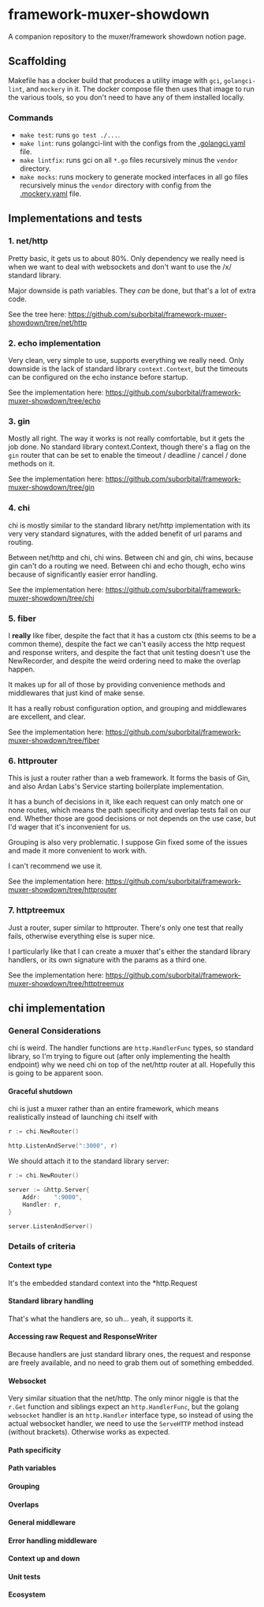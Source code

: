 # framework-muxer-showdown
A companion repository to the muxer/framework showdown notion page.

## Scaffolding

Makefile has a docker build that produces a utility image with `gci`, `golangci-lint`, and `mockery` in it. The docker compose file then uses that image to run the various tools, so you don't need to have any of them installed locally.

### Commands

* `make test`: runs `go test ./...`.
* `make lint`: runs golangci-lint with the configs from the [.golangci.yaml](.golangci.yaml) file.
* `make lintfix`: runs gci on all `*.go` files recursively minus the `vendor` directory.
* `make mocks`: runs mockery to generate mocked interfaces in all go files recursively minus the `vendor` directory with config from the [.mockery.yaml](.mockery.yaml) file.

## Implementations and tests
### 1. net/http

Pretty basic, it gets us to about 80%. Only dependency we really need is when we want to deal with websockets and don't want to use the /x/ standard library.

Major downside is path variables. They _can_ be done, but that's a lot of extra code.

See the tree here: https://github.com/suborbital/framework-muxer-showdown/tree/net/http

### 2. echo implementation

Very clean, very simple to use, supports everything we really need. Only downside is the lack of standard library `context.Context`, but the timeouts can be configured on the echo instance before startup.

See the implementation here: https://github.com/suborbital/framework-muxer-showdown/tree/echo

### 3. gin

Mostly all right. The way it works is not really comfortable, but it gets the job done. No standard library context.Context, though there's a flag on the `gin` router that can be set to enable the timeout / deadline / cancel / done methods on it.

See the implementation here: https://github.com/suborbital/framework-muxer-showdown/tree/gin
### 4. chi

chi is mostly similar to the standard library net/http implementation with its very very standard signatures, with the added benefit of url params and routing.

Between net/http and chi, chi wins.
Between chi and gin, chi wins, because gin can't do a routing we need.
Between chi and echo though, echo wins because of significantly easier error handling.

See the implementation here: https://github.com/suborbital/framework-muxer-showdown/tree/chi
### 5. fiber

I **really** like fiber, despite the fact that it has a custom ctx (this seems to be a common theme), despite the fact we can't easily access the http request and response writers, and despite the fact that unit testing doesn't use the NewRecorder, and despite the weird ordering need to make the overlap happen.

It makes up for all of those by providing convenience methods and middlewares that just kind of make sense.

It has a really robust configuration option, and grouping and middlewares are excellent, and clear.

See the implementation here: https://github.com/suborbital/framework-muxer-showdown/tree/fiber

### 6. httprouter

This is just a router rather than a web framework. It forms the basis of Gin, and also Ardan Labs's Service starting boilerplate implementation.

It has a bunch of decisions in it, like each request can only match one or none routes, which means the path specificity and overlap tests fail on our end. Whether those are good decisions or not depends on the use case, but I'd wager that it's inconvenient for us.

Grouping is also very problematic. I suppose Gin fixed some of the issues and made it more convenient to work with.

I can't recommend we use it.

See the implementation here: https://github.com/suborbital/framework-muxer-showdown/tree/httprouter

### 7. httptreemux

Just a router, super similar to httprouter. There's only one test that really fails, otherwise everything else is super nice.

I particularly like that I can create a muxer that's either the standard library handlers, or its own signature with the params as a third one.

See the implementation here: https://github.com/suborbital/framework-muxer-showdown/tree/httptreemux

## chi implementation

### General Considerations

chi is weird. The handler functions are `http.HandlerFunc` types, so standard library, so I'm trying to figure out (after only implementing the health endpoint) why we need chi on top of the net/http router at all. Hopefully this is going to be apparent soon.

#### Graceful shutdown

chi is just a muxer rather than an entire framework, which means realistically instead of launching chi itself with
```go
r := chi.NewRouter()

http.ListenAndServe(":3000", r)
```
We should attach it to the standard library server:
```go
r := chi.NewRouter()

server := &http.Server{
    Addr:    ":9000",
    Handler: r,
}

server.ListenAndServer()
```

### Details of criteria

#### Context type

It's the embedded standard context into the *http.Request

#### Standard library handling

That's what the handlers are, so uh... yeah, it supports it.

#### Accessing raw Request and ResponseWriter

Because handlers are just standard library ones, the request and response are freely available, and no need to grab them out of something embedded.

#### Websocket

Very similar situation that the net/http. The only minor niggle is that the `r.Get` function and siblings expect an `http.HandlerFunc`, but the golang `websocket` handler is an `http.Handler` interface type, so instead of using the actual websocket handler, we need to use the `ServeHTTP` method instead (without brackets). Otherwise works as expected.

#### Path specificity

#### Path variables

#### Grouping

#### Overlaps

#### General middleware

#### Error handling middleware

#### Context up and down

#### Unit tests

#### Ecosystem
